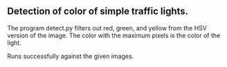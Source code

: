## Detection of color of simple traffic lights.  

The program detect.py filters out red, green, and yellow from the HSV version of the image. The color with the maximum pixels is the color of the light.  

Runs successfully against the given images.
